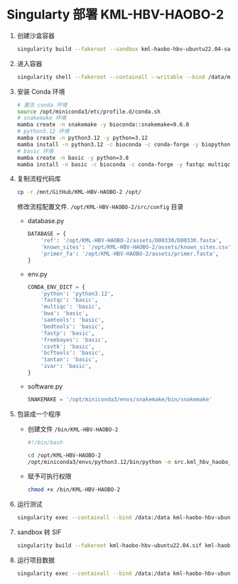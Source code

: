 # Singularty 部署 KML-HBV-HAOBO-2

1. 创建沙盒容器

    ```bash
    singularity build --fakeroot --sandbox kml-haobo-hbv-ubuntu22.04-sandbox /data/mengxf/GitHub/KML-HBV-HAOBO-2/singularity.def
    ```

2. 进入容器

    ```bash
    singularity shell --fakeroot --containall --writable --bind /data/mengxf:/mnt kml-haobo-hbv-ubuntu22.04-sandbox
    ```

3. 安装 Conda 环境

    ```bash
    # 激活 conda 环境
    source /opt/miniconda3/etc/profile.d/conda.sh
    # snakemake 环境
    mamba create -n snakemake -y bioconda::snakemake=9.6.0
    # python3.12 环境
    mamba create -n python3.12 -y python=3.12
    mamba install -n python3.12 -c bioconda -c conda-forge -y biopython click numpy pandas pyyaml scipy vcfpy statsmodels openpyxl
    # basic 环境
    mamba create -n basic -y python=3.8
    mamba install -n basic -c bioconda -c conda-forge -y fastqc multiqc bwa samtools bedtools fastp freebayes csvtk bcftools tantan ivar
    ```

4. 复制流程代码库

   ```bash
   cp -r /mnt/GitHub/KML-HBV-HAOBO-2 /opt/
   ```

   修改流程配置文件. `/opt/KML-HBV-HAOBO-2/src/config` 目录

    - database.py

      ```python
      DATABASE = {
          'ref': '/opt/KML-HBV-HAOBO-2/assets/D00330/D00330.fasta',
          'known_sites': '/opt/KML-HBV-HAOBO-2/assets/known_sites.csv',
          'primer_fa': '/opt/KML-HBV-HAOBO-2/assets/primer.fasta',
      }
      ```

    - env.py

      ```python
      CONDA_ENV_DICT = {
          'python': 'python3.12',
          'fastqc': 'basic',
          'multiqc': 'basic',
          'bwa': 'basic',
          'samtools': 'basic',
          'bedtools': 'basic',
          'fastp': 'basic',
          'freebayes': 'basic',
          'csvtk': 'basic',
          'bcftools': 'basic',
          'tantan': 'basic',
          'ivar': 'basic',
      }
      ```

    - software.py

      ```python
      SNAKEMAKE = '/opt/miniconda3/envs/snakemake/bin/snakemake'
      ```

5. 包装成一个程序

    - 创建文件 `/bin/KML-HBV-HAOBO-2`

        ```bash
        #!/bin/bash

        cd /opt/KML-HBV-HAOBO-2
        /opt/miniconda3/envs/python3.12/bin/python -m src.kml_hbv_haobo_2 "$@"
        ```

    - 赋予可执行权限

        ```bash
        chmod +x /bin/KML-HBV-HAOBO-2
        ```

6. 运行测试

   ```bash
   singularity exec --containall --bind /data:/data kml-haobo-hbv-ubuntu22.04-sandbox bash -c "KML-HBV-HAOBO-2 --input-tab /data/mengxf/GitHub/KML-HBV-HAOBO-2/tests/input-1800bp.tsv --output-dir /data/mengxf/Project/KML251013-HAOBOHBV-PIPE-UPDATE/results/251023 --threads 32"
   ```

7. sandbox 转 SIF

    ```bash
    singularity build --fakeroot kml-haobo-hbv-ubuntu22.04.sif kml-haobo-hbv-ubuntu22.04-sandbox
    ```

8. 运行项目数据
  
   ```bash
   singularity exec --containall --bind /data:/data kml-haobo-hbv-ubuntu22.04.sif bash -c "KML-HBV-HAOBO-2 --input-tab /data/mengxf/GitHub/KML-HBV-HAOBO-2/tests/input-1800bp.tsv --output-dir /data/mengxf/Project/KML251013-HAOBOHBV-PIPE-UPDATE/results/251023 --threads 32"
   ```
